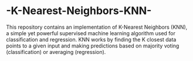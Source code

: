 # -K-Nearest-Neighbors-KNN-
This repository contains an implementation of K-Nearest Neighbors (KNN), a simple yet powerful supervised machine learning algorithm used for classification and regression. KNN works by finding the K closest data points to a given input and making predictions based on majority voting (classification) or averaging (regression).
